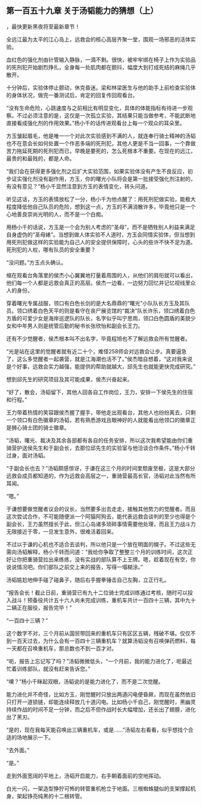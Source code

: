 ## 第一百五十九章 关于汤韬能力的猜想（上）
，最快更新黑夜将至最新章节！

全远江最为太平的江心岛上，远救会的核心高层齐聚一堂，围观一场邪恶的活体实验。

血红色的强化剂由针管输入静脉，一滴不剩。很快，被牢牢绑在椅子上作为实验品的死刑犯开始剧烈挣扎，全身每一处肌肉都在颤抖，幅度大到打成死结的麻绳几乎散开。

十分钟后，实验体停止颤动，休克昏迷。梁和林梁医生与他的助手上前检查实验体的身体状况，做完一番测试后，肯定的回复传回观看台。

“没有生命危险，心跳速度与之前相比有明显变化，具体的体能指标有待进一步观察。不过必须注意的是，这仅是一次孤立实验，其结果只能当做参考，不能武断地直接看成强化剂的作用效果。”杨小千的话传进观看台上每一个观众的耳朵里。

方玉皱起眉毛，他是唯一一个对此次实验感到不满的人，就连奉行骑士精神的汤韬也不在意会长如何处置一个作恶多端的死刑犯，其他人更是不当一回事，一个靠做苦力拖延死期的死刑犯而已，早晚是要死的，怎么死根本不重要。在现在的远江，最贵的和最贱的，都是人命。

“我们会在获得更多强化剂之后扩大实验范围，如果实验体没有产生不良反应，初步证实强化剂没有副作用，方玉，你的曙光小队将会是第一批接受强化剂注射的，有没有意见？”杨小千显然注意到方玉的表情变化，转头问道。

听见这话，方玉的表情放松了一分，杨小千为他点醒了：用死刑犯做实验，能极大程度降低他自己队员的危险，想到这一点，方玉的不满消散许多，毕竟他只是一个心地善良崇尚光明的人，而不是一个白痴。

用杨小千的话说，方玉是一个会为别人考虑的“圣母”，而不是牺牲别人利益来满足自身虚伪的“圣母婊”。当想到做人体实验不人道时，方玉会同情实验体，但当想到用死刑犯做这样的实验能为自己人的安全提供保障时，心头的些许不快不足为道。死刑犯的人权，哪有队员的安全重要？

“没问题。”方玉点头确认。

缩在观看台角落里的侯杰小心翼翼地打量着周围的人，从他们的肩衔就可以看出，他们每一个人都是远救会真正的高层。侯杰一边看，一边努力回忆并记忆视线里众人的身份。

穿着曙光专属战服，领口有白色长剑的是大名鼎鼎的“曙光”小队队长方玉及其队员。领口绣着白色天平的则是看守在丧尸展览馆的“裁决”队长许乐，领口绣着白色方盾的可爱少女是海岸巡逻队的队长，名字似乎叫宁思雨，领口白色圆盾的美貌少女和中年男人则是统管后勤的秘书长张欣怡和副会长王力。

还有不少觉醒者，侯杰根本叫不出名字，毕竟程旭也不了解远救会所有觉醒者。

“光是站在这里的觉醒者就有近二十个，难怪258师会对远救会让步。真要逼急了，这么多觉醒者一起袭营，就是江海潮也活不了。”侯杰暗自想着，“这对我来说是个好事，远救会实力越强，能提供的帮助就越大，邱先生也就能更快完成研究。”

想到邱先生的研究项目及其可能成果，侯杰兴奋起来。

“好了，散会，汤韬留下，其他人回各自工作岗位，王力，安排一下侯先生的住宿和行程。”

王力带着热情的笑容跟侯杰握了握手，带他走出观看台，其他人也纷纷离去，只剩一个领口有白色徽章的汤韬，若有熟悉游戏且眼神好的人就能看出他领口的徽章正是狮心骑士团的骑士徽章。

“汤韬，曙光、裁决及其余各部都有各自的任务安排，所以这次我希望能由你们重骑营护送侯先生和于副会长，去那位邱先生的实验室与他洽谈合作条件。”杨小千转过身，面对汤韬。

“于副会长也去？”汤韬颇感惊讶，于谦在这三个月的时间里颓废至极，这是大部分远救会成员都知道的，作为远救会高层之一，重骑营最高长官，汤韬对此当然有所耳闻。

“嗯。”

于谦想要做觉醒者议会的议长，当然要多出去走走，接触其他势力的觉醒者。而且这次尝试合作，不可能随便派一个阿猫阿狗去，能代表远救会谈判的至少也得是个副会长，王力虽然擅长于此，但江心岛诸多琐碎事情需要他处理，而且王力战斗力无限接近于零，一旦发生意外，很难活着回来。

不过以于谦的心机也不适合去谈判，所以他只是一个放在明面的幌子。不过这些无需向汤韬解释，杨小千转而问道：“我给你争取了整整三个月的训练时间，这次正好让你把重骑营拉出来练练，没有实战的部队算不上王牌。嗯，趁着现在有空，你说说情况吧。你们部队之前交上来的报告，写得一塌糊涂。”

汤韬尴尬地伸手碰了碰鼻子，随后右手握拳锤击自己左胸，立正行礼。

“报告会长！截止日前，重骑营已有九十二位骑士完成训练通过考核，随时可以投入战斗！预备役共计五十六人尚未完成训练，重机车共计一百四十三辆，其中九十二辆正在服役，报告完毕！”

“一百四十三辆？”

这个数字不对，三个月前从国贸带回来的重机车只有区区五辆，残破不堪。仅仅不到一百天过去，为什么会有一百四十三辆重机车？就算汤韬没有召唤弹药燃料，每一天都在召唤重机车，那总数也不到一百才对。

“呃，报告上忘记写了吗？”汤韬微微低头，“一个月前，我的能力进化了，呃最近忙着训练部队，就没有赶来告诉您。”

“噢？”杨小千眯起双眼，汤韬说的是能力进化了，而不是二次觉醒。

能力进化并不奇怪，比如方玉，刚觉醒时只放出两道闪电便昏厥，而现在虽然依旧只打开一道锁链，却能连续释放几十道闪电。比如杨小千自己，刚觉醒时，黑幽灵持续作战的时间不足一分钟，而之后不但作战时长大幅增加，还长出了翅膀，进化出了黑刃。

“是的，现在我每天能召唤出三辆重机车，或是……”汤韬左右看看，似乎想找个合适的场地展示一下。

“去外面。”

“是。”

走到外面宽阔的平地上，汤韬开启能力，右手朝着面前的空地挥动。

白光一闪，一架造型狰狞可怖的转管重机枪立于地面。三根蜘蛛腿似的支架撑起机身，架起铮亮纯黑的十二根转管。

